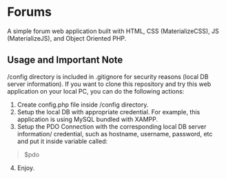 # Forums
A simple forum web application built with HTML, CSS (MaterializeCSS), JS (MaterializeJS), and Object Oriented PHP.

## Usage and Important Note
/config directory is included in .gitignore for security reasons (local DB server information). If you want to clone this repository and try this web application on your local PC, you can do the following actions:
1. Create config.php file inside /config directory.
2. Setup the local DB with appropriate credential. For example, this application is using MySQL bundled with XAMPP.
3. Setup the PDO Connection with the corresponding local DB server information/ credential, such as hostname, username, password, etc and put it inside variable called: 
> $pdo
4. Enjoy.
